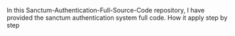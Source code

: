 In this Sanctum-Authentication-Full-Source-Code repository, I have provided the sanctum authentication system full code.
How it apply step by step
